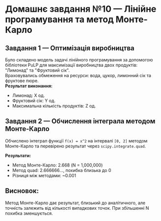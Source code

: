 # Домашнє завдання №10 — Лінійне програмування та метод Монте-Карло

## Завдання 1 — Оптимізація виробництва

Було складено модель задачі лінійного програмування за допомогою бібліотеки PuLP для максимізації виробництва двох продуктів: "Лимонад" та "Фруктовий сік".  
Враховувались обмеження на ресурси: вода, цукор, лимонний сік та фруктове пюре.  
**Результат виконання:**

- Лимонад: X од.
- Фруктовий сік: Y од.
- Максимальна кількість продуктів: Z од.

## Завдання 2 — Обчислення інтеграла методом Монте-Карло

Обчислено інтеграл функції `f(x) = x^2` на інтервалі `[0, 2]` методом Монте-Карло та перевірено результат через `scipy.integrate.quad`.

**Результати:**

- Метод Монте-Карло: 2.668 (N = 1,000,000)
- Метод quad: 2.666666..., похибка близька до 0
- Різниця між методами: ~0.001

## Висновок:

Метод Монте-Карло дає результат, близький до аналітичного, але точність залежить від кількості випадкових точок. При збільшенні N похибка зменшується.
